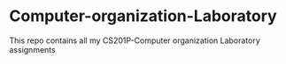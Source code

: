 # Computer-organization-Laboratory
This repo contains all my CS201P-Computer organization Laboratory assignments
